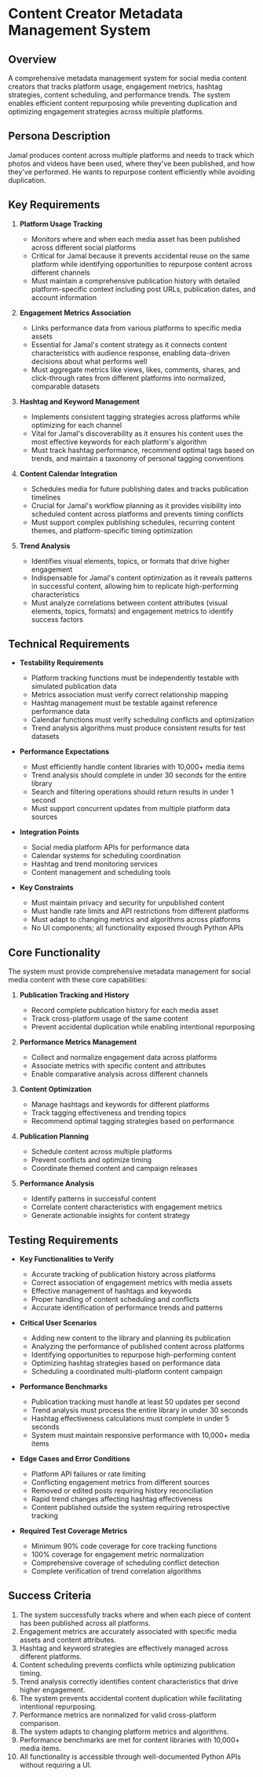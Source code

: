 # Content Creator Metadata Management System

## Overview
A comprehensive metadata management system for social media content creators that tracks platform usage, engagement metrics, hashtag strategies, content scheduling, and performance trends. The system enables efficient content repurposing while preventing duplication and optimizing engagement strategies across multiple platforms.

## Persona Description
Jamal produces content across multiple platforms and needs to track which photos and videos have been used, where they've been published, and how they've performed. He wants to repurpose content efficiently while avoiding duplication.

## Key Requirements

1. **Platform Usage Tracking**
   - Monitors where and when each media asset has been published across different social platforms
   - Critical for Jamal because it prevents accidental reuse on the same platform while identifying opportunities to repurpose content across different channels
   - Must maintain a comprehensive publication history with detailed platform-specific context including post URLs, publication dates, and account information

2. **Engagement Metrics Association**
   - Links performance data from various platforms to specific media assets
   - Essential for Jamal's content strategy as it connects content characteristics with audience response, enabling data-driven decisions about what performs well
   - Must aggregate metrics like views, likes, comments, shares, and click-through rates from different platforms into normalized, comparable datasets

3. **Hashtag and Keyword Management**
   - Implements consistent tagging strategies across platforms while optimizing for each channel
   - Vital for Jamal's discoverability as it ensures his content uses the most effective keywords for each platform's algorithm
   - Must track hashtag performance, recommend optimal tags based on trends, and maintain a taxonomy of personal tagging conventions

4. **Content Calendar Integration**
   - Schedules media for future publishing dates and tracks publication timelines
   - Crucial for Jamal's workflow planning as it provides visibility into scheduled content across platforms and prevents timing conflicts
   - Must support complex publishing schedules, recurring content themes, and platform-specific timing optimization

5. **Trend Analysis**
   - Identifies visual elements, topics, or formats that drive higher engagement
   - Indispensable for Jamal's content optimization as it reveals patterns in successful content, allowing him to replicate high-performing characteristics
   - Must analyze correlations between content attributes (visual elements, topics, formats) and engagement metrics to identify success factors

## Technical Requirements

- **Testability Requirements**
  - Platform tracking functions must be independently testable with simulated publication data
  - Metrics association must verify correct relationship mapping
  - Hashtag management must be testable against reference performance data
  - Calendar functions must verify scheduling conflicts and optimization
  - Trend analysis algorithms must produce consistent results for test datasets

- **Performance Expectations**
  - Must efficiently handle content libraries with 10,000+ media items
  - Trend analysis should complete in under 30 seconds for the entire library
  - Search and filtering operations should return results in under 1 second
  - Must support concurrent updates from multiple platform data sources

- **Integration Points**
  - Social media platform APIs for performance data
  - Calendar systems for scheduling coordination
  - Hashtag and trend monitoring services
  - Content management and scheduling tools

- **Key Constraints**
  - Must maintain privacy and security for unpublished content
  - Must handle rate limits and API restrictions from different platforms
  - Must adapt to changing metrics and algorithms across platforms
  - No UI components; all functionality exposed through Python APIs

## Core Functionality

The system must provide comprehensive metadata management for social media content with these core capabilities:

1. **Publication Tracking and History**
   - Record complete publication history for each media asset
   - Track cross-platform usage of the same content
   - Prevent accidental duplication while enabling intentional repurposing

2. **Performance Metrics Management**
   - Collect and normalize engagement data across platforms
   - Associate metrics with specific content and attributes
   - Enable comparative analysis across different channels

3. **Content Optimization**
   - Manage hashtags and keywords for different platforms
   - Track tagging effectiveness and trending topics
   - Recommend optimal tagging strategies based on performance

4. **Publication Planning**
   - Schedule content across multiple platforms
   - Prevent conflicts and optimize timing
   - Coordinate themed content and campaign releases

5. **Performance Analysis**
   - Identify patterns in successful content
   - Correlate content characteristics with engagement metrics
   - Generate actionable insights for content strategy

## Testing Requirements

- **Key Functionalities to Verify**
  - Accurate tracking of publication history across platforms
  - Correct association of engagement metrics with media assets
  - Effective management of hashtags and keywords
  - Proper handling of content scheduling and conflicts
  - Accurate identification of performance trends and patterns

- **Critical User Scenarios**
  - Adding new content to the library and planning its publication
  - Analyzing the performance of published content across platforms
  - Identifying opportunities to repurpose high-performing content
  - Optimizing hashtag strategies based on performance data
  - Scheduling a coordinated multi-platform content campaign

- **Performance Benchmarks**
  - Publication tracking must handle at least 50 updates per second
  - Trend analysis must process the entire library in under 30 seconds
  - Hashtag effectiveness calculations must complete in under 5 seconds
  - System must maintain responsive performance with 10,000+ media items

- **Edge Cases and Error Conditions**
  - Platform API failures or rate limiting
  - Conflicting engagement metrics from different sources
  - Removed or edited posts requiring history reconciliation
  - Rapid trend changes affecting hashtag effectiveness
  - Content published outside the system requiring retrospective tracking

- **Required Test Coverage Metrics**
  - Minimum 90% code coverage for core tracking functions
  - 100% coverage for engagement metric normalization
  - Comprehensive coverage of scheduling conflict detection
  - Complete verification of trend correlation algorithms

## Success Criteria

1. The system successfully tracks where and when each piece of content has been published across all platforms.
2. Engagement metrics are accurately associated with specific media assets and content attributes.
3. Hashtag and keyword strategies are effectively managed across different platforms.
4. Content scheduling prevents conflicts while optimizing publication timing.
5. Trend analysis correctly identifies content characteristics that drive higher engagement.
6. The system prevents accidental content duplication while facilitating intentional repurposing.
7. Performance metrics are normalized for valid cross-platform comparison.
8. The system adapts to changing platform metrics and algorithms.
9. Performance benchmarks are met for content libraries with 10,000+ media items.
10. All functionality is accessible through well-documented Python APIs without requiring a UI.